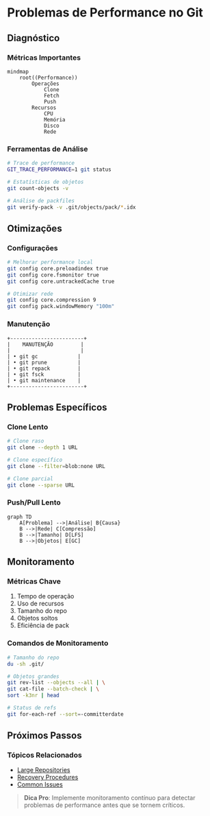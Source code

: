 # Problemas de Performance no Git

## Diagnóstico

### Métricas Importantes
```mermaid
mindmap
    root((Performance))
        Operações
            Clone
            Fetch
            Push
        Recursos
            CPU
            Memória
            Disco
            Rede
```

### Ferramentas de Análise
```bash
# Trace de performance
GIT_TRACE_PERFORMANCE=1 git status

# Estatísticas de objetos
git count-objects -v

# Análise de packfiles
git verify-pack -v .git/objects/pack/*.idx
```

## Otimizações

### Configurações
```bash
# Melhorar performance local
git config core.preloadindex true
git config core.fsmonitor true
git config core.untrackedCache true

# Otimizar rede
git config core.compression 9
git config pack.windowMemory "100m"
```

### Manutenção
```ascii
+------------------------+
|    MANUTENÇÃO         |
|                       |
| • git gc             |
| • git prune          |
| • git repack         |
| • git fsck           |
| • git maintenance    |
+------------------------+
```

## Problemas Específicos

### Clone Lento
```bash
# Clone raso
git clone --depth 1 URL

# Clone específico
git clone --filter=blob:none URL

# Clone parcial
git clone --sparse URL
```

### Push/Pull Lento
```mermaid
graph TD
    A[Problema] -->|Análise| B{Causa}
    B -->|Rede| C[Compressão]
    B -->|Tamanho| D[LFS]
    B -->|Objetos| E[GC]
```

## Monitoramento

### Métricas Chave
1. Tempo de operação
2. Uso de recursos
3. Tamanho do repo
4. Objetos soltos
5. Eficiência de pack

### Comandos de Monitoramento
```bash
# Tamanho do repo
du -sh .git/

# Objetos grandes
git rev-list --objects --all | \
git cat-file --batch-check | \
sort -k3nr | head

# Status de refs
git for-each-ref --sort=-committerdate
```

## Próximos Passos

### Tópicos Relacionados
- [Large Repositories](large-repositories.md)
- [Recovery Procedures](recovery-procedures.md)
- [Common Issues](common-issues.md)

> **Dica Pro**: Implemente monitoramento contínuo para detectar problemas de performance antes que se tornem críticos.